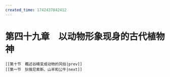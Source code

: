 ```yaml
---
created_time: 1742437842412
---
```

# 第四十九章　以动物形象现身的古代植物神

```booknav
[[第十节　概述谷精变成动物的风俗|prev]]
[[第一节　狄俄尼索斯、山羊和公牛|next]]
```